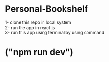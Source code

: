 # Personal-Bookshelf
1- clone this repo in local system <br>
2- run the app in react js <br>
3- run this app using terminal by using command 
# ("npm run dev")
